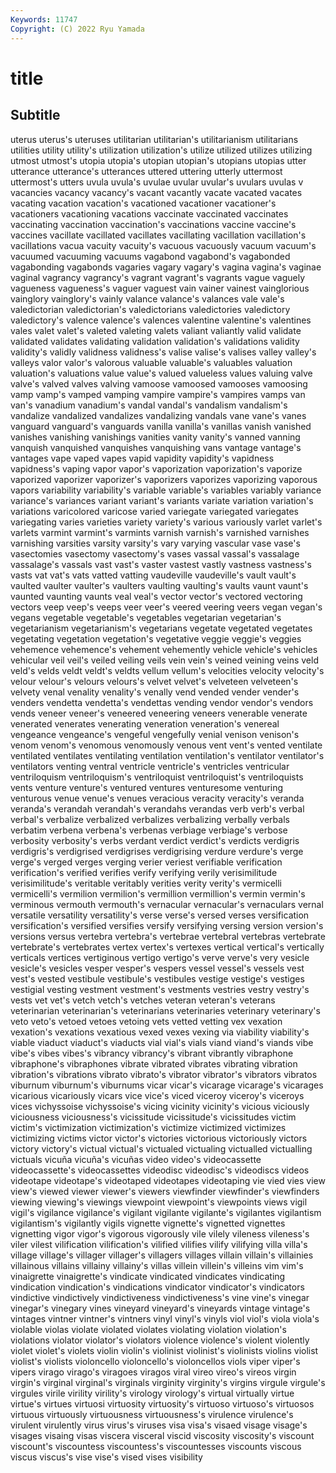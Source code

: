 ```yaml
---
Keywords: 11747
Copyright: (C) 2022 Ryu Yamada
---
```



# title

## Subtitle
 uterus
uterus's uteruses utilitarian utilitarian's utilitarianism utilitarians utilities utility utility's utilization
utilization's utilize utilized utilizes utilizing utmost utmost's utopia utopia's utopian
utopian's utopians utopias utter utterance utterance's utterances uttered uttering utterly
uttermost uttermost's utters uvula uvula's uvulae uvular uvular's uvulars uvulas
v vacancies vacancy vacancy's vacant vacantly vacate vacated vacates vacating
vacation vacation's vacationed vacationer vacationer's vacationers vacationing vacations vaccinate vaccinated
vaccinates vaccinating vaccination vaccination's vaccinations vaccine vaccine's vaccines vacillate vacillated
vacillates vacillating vacillation vacillation's vacillations vacua vacuity vacuity's vacuous vacuously
vacuum vacuum's vacuumed vacuuming vacuums vagabond vagabond's vagabonded vagabonding vagabonds
vagaries vagary vagary's vagina vagina's vaginae vaginal vagrancy vagrancy's vagrant
vagrant's vagrants vague vaguely vagueness vagueness's vaguer vaguest vain vainer
vainest vainglorious vainglory vainglory's vainly valance valance's valances vale vale's
valedictorian valedictorian's valedictorians valedictories valedictory valedictory's valence valence's valences valentine
valentine's valentines vales valet valet's valeted valeting valets valiant valiantly
valid validate validated validates validating validation validation's validations validity validity's
validly validness validness's valise valise's valises valley valley's valleys valor
valor's valorous valuable valuable's valuables valuation valuation's valuations value value's
valued valueless values valuing valve valve's valved valves valving vamoose
vamoosed vamooses vamoosing vamp vamp's vamped vamping vampire vampire's vampires
vamps van van's vanadium vanadium's vandal vandal's vandalism vandalism's vandalize
vandalized vandalizes vandalizing vandals vane vane's vanes vanguard vanguard's vanguards
vanilla vanilla's vanillas vanish vanished vanishes vanishing vanishings vanities vanity
vanity's vanned vanning vanquish vanquished vanquishes vanquishing vans vantage vantage's
vantages vape vaped vapes vapid vapidity vapidity's vapidness vapidness's vaping
vapor vapor's vaporization vaporization's vaporize vaporized vaporizer vaporizer's vaporizers vaporizes
vaporizing vaporous vapors variability variability's variable variable's variables variably variance
variance's variances variant variant's variants variate variation variation's variations varicolored
varicose varied variegate variegated variegates variegating varies varieties variety variety's
various variously varlet varlet's varlets varmint varmint's varmints varnish varnish's
varnished varnishes varnishing varsities varsity varsity's vary varying vascular vase
vase's vasectomies vasectomy vasectomy's vases vassal vassal's vassalage vassalage's vassals
vast vast's vaster vastest vastly vastness vastness's vasts vat vat's
vats vatted vatting vaudeville vaudeville's vault vault's vaulted vaulter vaulter's
vaulters vaulting vaulting's vaults vaunt vaunt's vaunted vaunting vaunts veal
veal's vector vector's vectored vectoring vectors veep veep's veeps veer
veer's veered veering veers vegan vegan's vegans vegetable vegetable's vegetables
vegetarian vegetarian's vegetarianism vegetarianism's vegetarians vegetate vegetated vegetates vegetating vegetation
vegetation's vegetative veggie veggie's veggies vehemence vehemence's vehement vehemently vehicle
vehicle's vehicles vehicular veil veil's veiled veiling veils vein vein's
veined veining veins veld veld's velds veldt veldt's veldts vellum
vellum's velocities velocity velocity's velour velour's velours velours's velvet velvet's
velveteen velveteen's velvety venal venality venality's venally vend vended vender
vender's venders vendetta vendetta's vendettas vending vendor vendor's vendors vends
veneer veneer's veneered veneering veneers venerable venerate venerated venerates venerating
veneration veneration's venereal vengeance vengeance's vengeful vengefully venial venison venison's
venom venom's venomous venomously venous vent vent's vented ventilate ventilated
ventilates ventilating ventilation ventilation's ventilator ventilator's ventilators venting ventral ventricle
ventricle's ventricles ventricular ventriloquism ventriloquism's ventriloquist ventriloquist's ventriloquists vents venture
venture's ventured ventures venturesome venturing venturous venue venue's venues veracious
veracity veracity's veranda veranda's verandah verandah's verandahs verandas verb verb's
verbal verbal's verbalize verbalized verbalizes verbalizing verbally verbals verbatim verbena
verbena's verbenas verbiage verbiage's verbose verbosity verbosity's verbs verdant verdict
verdict's verdicts verdigris verdigris's verdigrised verdigrises verdigrising verdure verdure's verge
verge's verged verges verging verier veriest verifiable verification verification's verified
verifies verify verifying verily verisimilitude verisimilitude's veritable veritably verities verity
verity's vermicelli vermicelli's vermilion vermilion's vermillion vermillion's vermin vermin's verminous
vermouth vermouth's vernacular vernacular's vernaculars vernal versatile versatility versatility's verse
verse's versed verses versification versification's versified versifies versify versifying versing
version version's versions versus vertebra vertebra's vertebrae vertebral vertebras vertebrate
vertebrate's vertebrates vertex vertex's vertexes vertical vertical's vertically verticals vertices
vertiginous vertigo vertigo's verve verve's very vesicle vesicle's vesicles vesper
vesper's vespers vessel vessel's vessels vest vest's vested vestibule vestibule's
vestibules vestige vestige's vestiges vestigial vesting vestment vestment's vestments vestries
vestry vestry's vests vet vet's vetch vetch's vetches veteran veteran's
veterans veterinarian veterinarian's veterinarians veterinaries veterinary veterinary's veto veto's vetoed
vetoes vetoing vets vetted vetting vex vexation vexation's vexations vexatious
vexed vexes vexing via viability viability's viable viaduct viaduct's viaducts
vial vial's vials viand viand's viands vibe vibe's vibes vibes's
vibrancy vibrancy's vibrant vibrantly vibraphone vibraphone's vibraphones vibrate vibrated vibrates
vibrating vibration vibration's vibrations vibrato vibrato's vibrator vibrator's vibrators vibratos
viburnum viburnum's viburnums vicar vicar's vicarage vicarage's vicarages vicarious vicariously
vicars vice vice's viced viceroy viceroy's viceroys vices vichyssoise vichyssoise's
vicing vicinity vicinity's vicious viciously viciousness viciousness's vicissitude vicissitude's vicissitudes
victim victim's victimization victimization's victimize victimized victimizes victimizing victims victor
victor's victories victorious victoriously victors victory victory's victual victual's victualed
victualing victualled victualling victuals vicuña vicuña's vicuñas video video's videocassette
videocassette's videocassettes videodisc videodisc's videodiscs videos videotape videotape's videotaped videotapes
videotaping vie vied vies view view's viewed viewer viewer's viewers
viewfinder viewfinder's viewfinders viewing viewing's viewings viewpoint viewpoint's viewpoints views
vigil vigil's vigilance vigilance's vigilant vigilante vigilante's vigilantes vigilantism vigilantism's
vigilantly vigils vignette vignette's vignetted vignettes vignetting vigor vigor's vigorous
vigorously vile vilely vileness vileness's viler vilest vilification vilification's vilified
vilifies vilify vilifying villa villa's village village's villager villager's villagers
villages villain villain's villainies villainous villains villainy villainy's villas villein
villein's villeins vim vim's vinaigrette vinaigrette's vindicate vindicated vindicates vindicating
vindication vindication's vindications vindicator vindicator's vindicators vindictive vindictively vindictiveness vindictiveness's
vine vine's vinegar vinegar's vinegary vines vineyard vineyard's vineyards vintage
vintage's vintages vintner vintner's vintners vinyl vinyl's vinyls viol viol's
viola viola's violable violas violate violated violates violating violation violation's
violations violator violator's violators violence violence's violent violently violet violet's
violets violin violin's violinist violinist's violinists violins violist violist's violists
violoncello violoncello's violoncellos viols viper viper's vipers virago virago's viragoes
viragos viral vireo vireo's vireos virgin virgin's virginal virginal's virginals
virginity virginity's virgins virgule virgule's virgules virile virility virility's virology
virology's virtual virtually virtue virtue's virtues virtuosi virtuosity virtuosity's virtuoso
virtuoso's virtuosos virtuous virtuously virtuousness virtuousness's virulence virulence's virulent virulently
virus virus's viruses visa visa's visaed visage visage's visages visaing
visas viscera visceral viscid viscosity viscosity's viscount viscount's viscountess viscountess's
viscountesses viscounts viscous viscus viscus's vise vise's vised vises visibility
